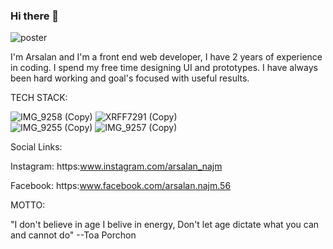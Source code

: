 ### Hi there 👋

![poster](https://user-images.githubusercontent.com/64060848/106156698-7ecd2500-619f-11eb-9701-7eafd0bc3acb.JPEG)



I'm Arsalan and I'm a front end web developer, I have 2 years of experience in coding.
I spend my free time designing UI and prototypes.
I have always been hard working and goal's focused with useful results.







TECH STACK:

![IMG_9258 (Copy)](https://user-images.githubusercontent.com/64060848/106174910-2011a680-61b3-11eb-9952-4bdc54d881ba.PNG)
![XRFF7291 (Copy)](https://user-images.githubusercontent.com/64060848/106175618-f5741d80-61b3-11eb-9096-556db0633b8f.JPEG)  
![IMG_9255 (Copy)](https://user-images.githubusercontent.com/64060848/106175905-46841180-61b4-11eb-911f-2d304db71eb5.PNG)
![IMG_9257 (Copy)](https://user-images.githubusercontent.com/64060848/106176461-f35e8e80-61b4-11eb-836f-fd56ec5485bb.PNG)





Social Links:

Instagram: https:www.instagram.com/arsalan_najm

Facebook: https:www.facebook.com/arsalan.najm.56


MOTTO:

"I don't believe in age I belive in energy, Don't let age dictate what you can and cannot do"
--Toa Porchon
